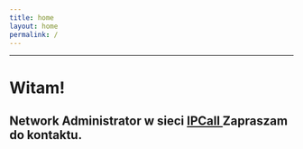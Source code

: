 ```yaml
---
title: home
layout: home
permalink: /
---
```

---

# Witam!
Network Administrator w sieci [IPCall ](https://ipcall.pl)
Zapraszam do kontaktu.
------
